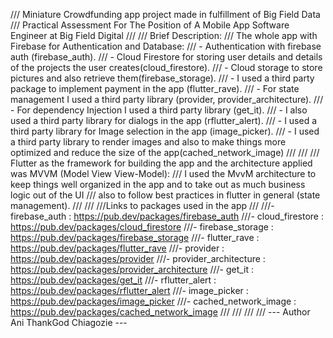 /// Miniature Crowdfunding app project made in fulfillment of Big Field Data 
/// Practical Assessment For The Position of A Mobile App Software Engineer at Big Field Digital
/// 
/// Brief Description:
/// The whole app with Firebase for Authentication and Database: 
/// - Authentication with firebase auth (firebase_auth).
/// - Cloud Firestore for storing user details and details of the projects the user creates(cloud_firestore). 
/// - Cloud storage to store pictures and also retrieve them(firebase_storage).
/// - I used a third party package to implement payment in the app (flutter_rave).
/// - For state management I used a third party library (provider, provider_architecture).
/// - For dependency Injection I used a third party library (get_it).
/// - I also used a third party library for dialogs in the app (rflutter_alert).
/// - I used a third party library for Image selection in the app (image_picker).
/// - I used a third party library to render images and also to make things more optimized and reduce the size of the app(cached_network_image)
/// 
/// 
/// Flutter as the framework for building the app and the architecture applied was MVVM (Model View View-Model):
/// I used the MvvM architecture to keep things well organized in the app and to take out as much business logic out of the UI 
/// also to follow best practices in flutter in general (state management).
/// 
/// 
///Links to packages used in the app 
///
///- firebase_auth :  https://pub.dev/packages/firebase_auth
///- cloud_firestore : https://pub.dev/packages/cloud_firestore
///- firebase_storage : https://pub.dev/packages/firebase_storage
///- flutter_rave : https://pub.dev/packages/flutter_rave
///- provider : https://pub.dev/packages/provider
///- provider_architecture : https://pub.dev/packages/provider_architecture
///- get_it : https://pub.dev/packages/get_it
///- rflutter_alert : https://pub.dev/packages/rflutter_alert
///- image_picker : https://pub.dev/packages/image_picker
///- cached_network_image : https://pub.dev/packages/cached_network_image
///
///
///
/// --- Author Ani ThankGod Chiagozie ---

